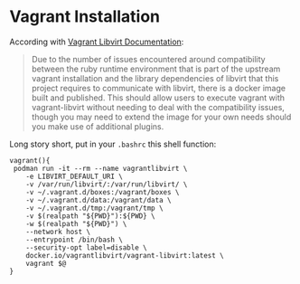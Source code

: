 # Vagrant Installation

According with [Vagrant Libvirt Documentation](https://vagrant-libvirt.github.io/vagrant-libvirt/installation.html):

> Due to the number of issues encountered around compatibility between the ruby 
runtime environment that is part of the upstream vagrant installation and the 
library dependencies of libvirt that this project requires to communicate with 
libvirt, there is a docker image built and published.
This should allow users to execute vagrant with vagrant-libvirt without needing 
to deal with the compatibility issues, though you may need to extend the image 
for your own needs should you make use of additional plugins.

Long story short, put in your ```.bashrc``` this shell function:

```
vagrant(){
 podman run -it --rm --name vagrantlibvirt \
    -e LIBVIRT_DEFAULT_URI \
    -v /var/run/libvirt/:/var/run/libvirt/ \
    -v ~/.vagrant.d/boxes:/vagrant/boxes \
    -v ~/.vagrant.d/data:/vagrant/data \
    -v ~/.vagrant.d/tmp:/vagrant/tmp \
    -v $(realpath "${PWD}"):${PWD} \
    -w $(realpath "${PWD}") \
    --network host \
    --entrypoint /bin/bash \
    --security-opt label=disable \
    docker.io/vagrantlibvirt/vagrant-libvirt:latest \
    vagrant $@
}
```
